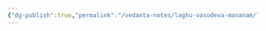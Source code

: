 ```yaml
---
{"dg-publish":true,"permalink":"/vedanta-notes/laghu-vasudeva-mananam/laghu-vasudeva-mananam/"}
---
```


